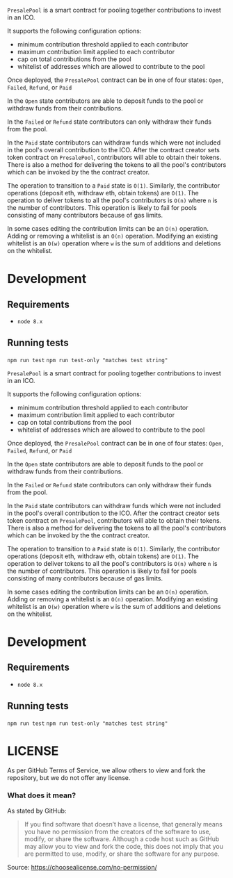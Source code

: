 `PresalePool` is a smart contract for pooling together contributions to invest in an ICO.

It supports the following configuration options:

* minimum contribution threshold applied to each contributor
* maximum contribution limit applied to each contributor
* cap on total contributions from the pool
* whitelist of addresses which are allowed to contribute to the pool

Once deployed, the `PresalePool` contract can be in one of four states: `Open`, `Failed`, `Refund`, or `Paid`

In the `Open` state contributors are able to deposit funds to the pool or withdraw funds from their contributions.

In the `Failed` or `Refund` state contributors can only withdraw their funds from the pool.

In the `Paid` state contributors can withdraw funds which were not included in the pool's overall contribution to the ICO.
After the contract creator sets token contract on `PresalePool`, contributors will able to obtain their tokens.
There is also a method for delivering the tokens to all the pool's contributors which can be invoked by the the contract creator.

The operation to transition to a `Paid` state is `O(1)`. Similarly, the contributor operations (deposit eth, withdraw eth, obtain tokens) are `O(1)`. The operation to deliver tokens to all the pool's contributors is `O(n)` where `n` is the number of contributors. This operation is likely to fail for pools consisting of many contributors because of gas limits.

In some cases editing the contribution limits can be an `O(n)` operation. Adding or removing a whitelist is an `O(n)` operation. Modifying an existing whitelist is an `O(w)` operation where `w` is the sum of additions and deletions on the whitelist.

Development
===========

Requirements
------------

* `node 8.x`

Running tests
-------------

`npm run test`
`npm run test-only "matches test string"`

`PresalePool` is a smart contract for pooling together contributions to invest in an ICO.

It supports the following configuration options:

* minimum contribution threshold applied to each contributor
* maximum contribution limit applied to each contributor
* cap on total contributions from the pool
* whitelist of addresses which are allowed to contribute to the pool

Once deployed, the `PresalePool` contract can be in one of four states: `Open`, `Failed`, `Refund`, or `Paid`

In the `Open` state contributors are able to deposit funds to the pool or withdraw funds from their contributions.

In the `Failed` or `Refund` state contributors can only withdraw their funds from the pool.

In the `Paid` state contributors can withdraw funds which were not included in the pool's overall contribution to the ICO.
After the contract creator sets token contract on `PresalePool`, contributors will able to obtain their tokens.
There is also a method for delivering the tokens to all the pool's contributors which can be invoked by the the contract creator.

The operation to transition to a `Paid` state is `O(1)`. Similarly, the contributor operations (deposit eth, withdraw eth, obtain tokens) are `O(1)`. The operation to deliver tokens to all the pool's contributors is `O(n)` where `n` is the number of contributors. This operation is likely to fail for pools consisting of many contributors because of gas limits.

In some cases editing the contribution limits can be an `O(n)` operation. Adding or removing a whitelist is an `O(n)` operation. Modifying an existing whitelist is an `O(w)` operation where `w` is the sum of additions and deletions on the whitelist.

Development
===========

Requirements
------------

* `node 8.x`

Running tests
-------------

`npm run test`
`npm run test-only "matches test string"`


LICENSE
===========

As per GitHub Terms of Service, we allow others to view and fork the repository, but we do not offer any license.

### What does it mean? 
As stated by GitHub: 
> If you find software that doesn’t have a license, that generally means you have no permission from the creators of the software to use, modify, or share the software. Although a code host such as GitHub may allow you to view and fork the code, this does not imply that you are permitted to use, modify, or share the software for any purpose.

Source: https://choosealicense.com/no-permission/
